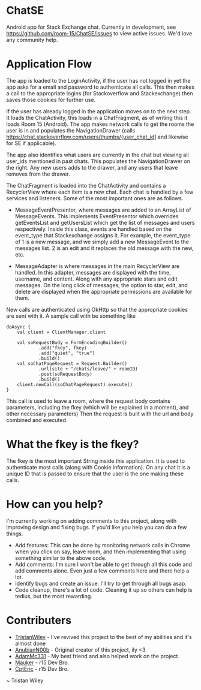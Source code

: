 # ChatSE

Android app for Stack Exchange chat. Currently in development, see https://github.com/room-15/ChatSE/issues to view active issues. We'd love any community help.

# Application Flow

The app is loaded to the LoginActivity, if the user has not logged in yet the app asks for a email and password to authenticate all calls. This then makes a call to the appropriate logins (for Stackoverflow and Stackexchange) then saves those cookies for further use.

If the user has already logged in the application moves on to the next step. It loads the ChatActivity, this loads in a ChatFragment, as of writing this it loads Room 15 (Android). The app makes network calls to get the rooms the user is in and populates the NavigationDrawer (calls https://chat.stackoverflow.com/users/thumbs/{user_chat_id] and likewise for SE if applicable).

The app also identifies what users are currently in the chat but viewing all user_ids mentioned in past chats. This populates the NavigationDrawer on the right. Any new users adds to the drawer, and any users that leave removes from the drawer.

The ChatFragment is loaded into the ChatActivity and contains a RecyclerView where each item is a new chat. Each chat is handled by a few services and listeners. Some of the most important ones are as follows.

  - MessageEventPresentor, where messages are added to an ArrayList of MessageEvents. This implements EventPresentor which overrides getEventsList and getUsersList which get the list of messages and users respectively. Inside this class, events are handled based on the event_type that Stackexchange assigns it. For example, the event_type of 1 is a new message, and we simply add a new MessageEvent to the messages list. 2 is an edit and it replaces the old message with the new, etc.
  
  - MessageAdapter is where messages in the main RecyclerView are handled. In this adapter, messages are displayed with the time, username, and content. Along with any appropriate stars and edit messages. On the long click of messages, the option to star, edit, and delete are displayed when the appropriate permissions are available for them.
  
New calls are authenticated using OkHttp so that the appropriate cookies are sent with it. A sample call with be something like

```
doAsync {
    val client = ClientManager.client

    val soRequestBody = FormEncodingBuilder()
            .add("fkey", fkey)
            .add("quiet", "true")
            .build()
    val soChatPageRequest = Request.Builder()
            .url(site + "/chats/leave/" + roomID)
            .post(soRequestBody)
            .build()
    client.newCall(soChatPageRequest).execute()
}
```
This call is used to leave a room, where the request body contains parameters, including the fkey (which will be explained in a moment), and other necessary parameters) Then the request is built with the url and body combined and executed.

# What the fkey is the fkey?

The fkey is the most important String inside this application. It is used to authenticate most calls (along with Cookie information). On any chat it is a unique ID that is passed to ensure that the user is the one making these calls.

# How can you help?
  
 I'm currently working on adding comments to this project, along with improving design and fixing bugs. If you'd like you help you can do a few things.
 
  - Add features: This can be done by monitoring network calls in Chrome when you click on say, leave room, and then implementing that using something similar to the above code.
  - Add comments: I'm sure I won't be able to get through all this code and add comments alone. Even just a few comments here and there help a lot.
  - Identify bugs and create an issue. I'll try to get through all bugs asap.
  - Code cleanup, there's a lot of code. Cleaning it up so others can help is tedius, but the most rewarding.
  
# Contributers
  - [TristanWiley](https://github.com/TristanWiley) - I've revived this project to the best of my abilities and it's almost done
  - [AnubianN00b](https://github.com/AnubianN00b) - Original creator of this project, ily <3
  - [AdamMc331](https://github.com/AdamMc331) - My best friend and also helped work on the project.
  - [Mauker](https://github.com/Mauker1) - r15 Dev Bro.
  - [CptEric](https://github.com/tryadelion) - r15 Dev Bro.
  
~ Tristan Wiley
      

